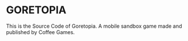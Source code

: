 # GORETOPIA
This is the Source Code of Goretopia. A mobile sandbox game made and published by Coffee Games.

